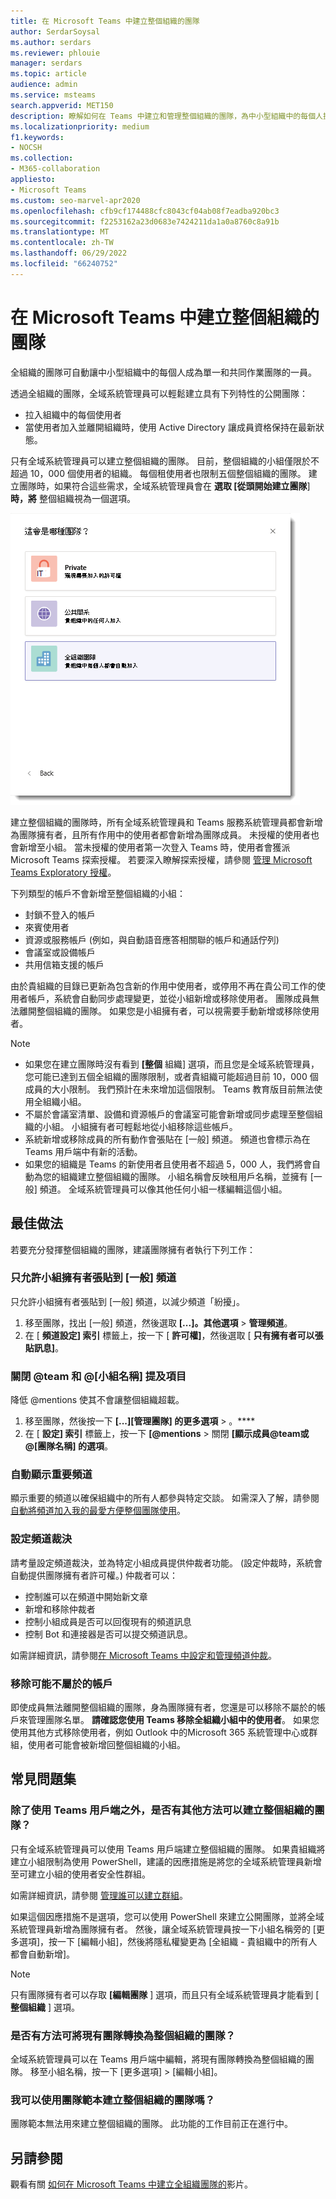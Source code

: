 ```yaml
---
title: 在 Microsoft Teams 中建立整個組織的團隊
author: SerdarSoysal
ms.author: serdars
ms.reviewer: phlouie
manager: serdars
ms.topic: article
audience: admin
ms.service: msteams
search.appverid: MET150
description: 瞭解如何在 Teams 中建立和管理整個組織的團隊，為中小型組織中的每個人提供自動共同作業的方式。
ms.localizationpriority: medium
f1.keywords:
- NOCSH
ms.collection:
- M365-collaboration
appliesto:
- Microsoft Teams
ms.custom: seo-marvel-apr2020
ms.openlocfilehash: cfb9cf174488cfc8043cf04ab08f7eadba920bc3
ms.sourcegitcommit: f2253162a23d0683e7424211da1a0a8760c8a91b
ms.translationtype: MT
ms.contentlocale: zh-TW
ms.lasthandoff: 06/29/2022
ms.locfileid: "66240752"
---
```

# <a name="create-an-organization-wide-team-in-microsoft-teams"></a>在 Microsoft Teams 中建立整個組織的團隊

全組織的團隊可自動讓中小型組織中的每個人成為單一和共同作業團隊的一員。

透過全組織的團隊，全域系統管理員可以輕鬆建立具有下列特性的公開團隊：
- 拉入組織中的每個使用者
- 當使用者加入並離開組織時，使用 Active Directory 讓成員資格保持在最新狀態。

只有全域系統管理員可以建立整個組織的團隊。 目前，整個組織的小組僅限於不超過 10，000 個使用者的組織。 每個租使用者也限制五個整個組織的團隊。 建立團隊時，如果符合這些需求，全域系統管理員會在 **選取 [從頭開始建立團隊**]**時，將** 整個組織視為一個選項。

![建立全組織團隊之全組織選項的螢幕擷取畫面。](media/create-org-wide-team.png "建立全組織團隊之全組織選項的螢幕擷取畫面")

建立整個組織的團隊時，所有全域系統管理員和 Teams 服務系統管理員都會新增為團隊擁有者，且所有作用中的使用者都會新增為團隊成員。 未授權的使用者也會新增至小組。 當未授權的使用者第一次登入 Teams 時，使用者會獲派 Microsoft Teams 探索授權。 若要深入瞭解探索授權，請參閱 [管理 Microsoft Teams Exploratory 授權](teams-exploratory.md)。

下列類型的帳戶不會新增至整個組織的小組：

- 封鎖不登入的帳戶
- 來賓使用者
- 資源或服務帳戶 (例如，與自動語音應答相關聯的帳戶和通話佇列) 
- 會議室或設備帳戶
- 共用信箱支援的帳戶

由於貴組織的目錄已更新為包含新的作用中使用者，或停用不再在貴公司工作的使用者帳戶，系統會自動同步處理變更，並從小組新增或移除使用者。 團隊成員無法離開整個組織的團隊。 如果您是小組擁有者，可以視需要手動新增或移除使用者。

> [!NOTE]
>
> - 如果您在建立團隊時沒有看到 **[整個** 組織] 選項，而且您是全域系統管理員，您可能已達到五個全組織的團隊限制，或者貴組織可能超過目前 10，000 個成員的大小限制。 我們預計在未來增加這個限制。 Teams 教育版目前無法使用全組織小組。
> - 不屬於會議室清單、設備和資源帳戶的會議室可能會新增或同步處理至整個組織的小組。 小組擁有者可輕鬆地從小組移除這些帳戶。
> - 系統新增或移除成員的所有動作會張貼在 [一般] 頻道。 頻道也會標示為在 Teams 用戶端中有新的活動。
> - 如果您的組織是 Teams 的新使用者且使用者不超過 5，000 人，我們將會自動為您的組織建立整個組織的團隊。 小組名稱會反映租用戶名稱，並擁有 [一般] 頻道。 全域系統管理員可以像其他任何小組一樣編輯這個小組。

## <a name="best-practices"></a>最佳做法

若要充分發揮整個組織的團隊，建議團隊擁有者執行下列工作：

### <a name="allow-only-team-owners-to-post-to-the-general-channel"></a>只允許小組擁有者張貼到 [一般] 頻道

只允許小組擁有者張貼到 [一般] 頻道，以減少頻道「紛擾」。

1. 移至團隊，找出 [一般] 頻道，然後選取 **[...]。其他選項**  >  **管理頻道**。
2. 在 [ **頻道設定] 索引** 標籤上，按一下 [ **許可權]**，然後選取 [ **只有擁有者可以張貼訊息]**。

### <a name="turn-off-team-and-team-name-mentions"></a>關閉 @team 和 @[小組名稱] 提及項目

降低 @mentions 使其不會讓整個組織超載。

1. 移至團隊，然後按一下 **[...][管理團隊] 的更多選項** \> 。****
2. 在 [ **設定] 索引** 標籤上，按一下 **[@mentions** \> 關閉 **[顯示成員@team或 @[團隊名稱] 的選項**。

### <a name="automatically-show-important-channels"></a>自動顯示重要頻道

顯示重要的頻道以確保組織中的所有人都參與特定交談。 如需深入了解，請參閱[自動將頻道加入我的最愛方便整個團隊使用](https://support.office.com/article/auto-favorite-channels-for-the-whole-team-a948272c-5aa5-429c-863c-4e1e1cd6b0f6)。

### <a name="set-up-channel-moderation"></a>設定頻道裁決

請考量設定頻道裁決，並為特定小組成員提供仲裁者功能。  (設定仲裁時，系統會自動提供團隊擁有者許可權。) 仲裁者可以：

- 控制誰可以在頻道中開始新文章
- 新增和移除仲裁者
- 控制小組成員是否可以回復現有的頻道訊息
- 控制 Bot 和連接器是否可以提交頻道訊息。

如需詳細資訊，請參閱[在 Microsoft Teams 中設定和管理頻道仲裁](manage-channel-moderation-in-teams.md)。

### <a name="remove-accounts-that-might-not-belong"></a>移除可能不屬於的帳戶

即使成員無法離開整個組織的團隊，身為團隊擁有者，您還是可以移除不屬於的帳戶來管理團隊名單。 **請確認您使用 Teams 移除全組織小組中的使用者**。 如果您使用其他方式移除使用者，例如 Outlook 中的Microsoft 365 系統管理中心或群組，使用者可能會被新增回整個組織的小組。

## <a name="faq"></a>常見問題集

### <a name="is-there-a-way-to-create-an-organization-wide-team-other-than-using-the-teams-client"></a>除了使用 Teams 用戶端之外，是否有其他方法可以建立整個組織的團隊？

只有全域系統管理員可以使用 Teams 用戶端建立整個組織的團隊。 如果貴組織將建立小組限制為使用 PowerShell，建議的因應措施是將您的全域系統管理員新增至可建立小組的使用者安全性群組。

如需詳細資訊，請參閱 [管理誰可以建立群組](/microsoft-365/admin/create-groups/manage-creation-of-groups)。

如果這個因應措施不是選項，您可以使用 PowerShell 來建立公開團隊，並將全域系統管理員新增為團隊擁有者。 然後，讓全域系統管理員按一下小組名稱旁的 [更多選項]，按一下 [編輯小組]，然後將隱私權變更為 [全組織 - 貴組織中的所有人都會自動新增]。

> [!NOTE]
> 只有團隊擁有者可以存取 **[編輯團隊** ] 選項，而且只有全域系統管理員才能看到 [ **整個組織** ] 選項。

### <a name="is-there-a-way-to-convert-an-existing-team-to-an-organization-wide-team"></a>是否有方法可將現有團隊轉換為整個組織的團隊？

全域系統管理員可以在 Teams 用戶端中編輯，將現有團隊轉換為整個組織的團隊。 移至小組名稱，按一下 [更多選項]  >  [編輯小組]。

### <a name="can-i-create-an-organization-wide-team-using-a-team-template"></a>我可以使用團隊範本建立整個組織的團隊嗎？

團隊範本無法用來建立整個組織的團隊。 此功能的工作目前正在進行中。

## <a name="see-also"></a>另請參閱

觀看有關 [如何在 Microsoft Teams 中建立全組織團隊的](https://www.youtube.com/watch?v=x3qGlwwCz_w)影片。
